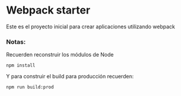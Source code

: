 # Webpack starter

Este es el proyecto inicial para crear aplicaciones utilizando webpack

 ### Notas:

 Recuerden reconstruir los módulos de Node

 ```
 npm install
 ```

 Y para construir el build para producción recuerden:

 ```
 npm run build:prod
 ```
